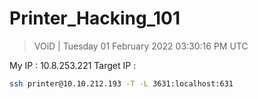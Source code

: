 # Printer_Hacking_101 

> VOiD | Tuesday 01 February 2022 03:30:16 PM UTC

My IP : 10.8.253.221
Target IP : 

```bash
ssh printer@10.10.212.193 -T -L 3631:localhost:631



```



